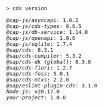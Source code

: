 <!-- this file is automatically generated and updated by a github action -->
<pre class="log">
> cds version

<em>@cap-js/asyncapi</em>: 1.0.2
<em>@cap-js/cds-types</em>: 0.6.5
<em>@cap-js/db-service</em>: 1.14.0
<em>@cap-js/openapi</em>: 1.0.6
<em>@cap-js/sqlite</em>: 1.7.4
<em>@sap/cds</em>: 8.3.1
<em>@sap/cds-compiler</em>: 5.3.2
<em>@sap/cds-dk (global)</em>: 8.3.0
<em>@sap/cds-fiori</em>: 1.2.7
<em>@sap/cds-foss</em>: 5.0.1
<em>@sap/cds-mtxs</em>: 2.2.0
<em>@sap/eslint-plugin-cds</em>: 3.1.0
<em>Node.js</em>: v20.17.0
<em>your-project</em>: 1.0.0
</pre>
